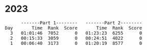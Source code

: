 # 2023

<pre>
      -------Part 1--------   -------Part 2--------
Day       Time  Rank  Score       Time  Rank  Score
  3   01:01:46  7052      0   01:23:23  6255      0
  2   00:15:33  3059      0   00:24:51  4022      0
  1   00:06:40  3173      0   01:20:19  8577      0
</pre>
